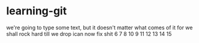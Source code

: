 # learning-git
we're going to type some text, but it doesn't matter what comes of it
for we shall rock hard
till we drop
ican now fix shit
6
7
8
10
9
11
12
13
14
15
